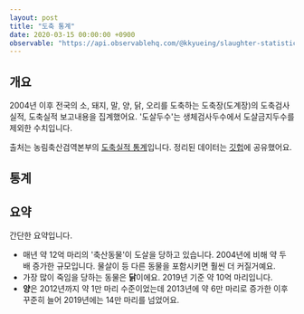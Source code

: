 ```yaml
---
layout: post
title: "도축 통계"
date: 2020-03-15 00:00:00 +0900
observable: "https://api.observablehq.com/@kkyueing/slaughter-statistics.js?v=3"
---
```

## 개요

2004년 이후 전국의 소, 돼지, 말, 양, 닭, 오리를 도축하는 도축장(도계장)의 도축검사실적, 도축실적 보고내용을 집계했어요. '도살두수'는 생체검사두수에서 도살금지두수를 제외한 수치입니다.

출처는 농림축산검역본부의 [도축실적 통계](http://www.qia.go.kr/livestock/clean/listTcsjWebAction.do?clear=1)입니다. 정리된 데이터는 [깃헙](https://github.com/veganstudies/stats/blob/master/slaughter-kr.csv)에 공유했어요.

## 통계

<div id="ob-viewof-filter" class="ob-block"></div>

<div id="ob-chart" class="ob-block"></div>

## 요약

간단한 요약입니다.

* 매년 약 12억 마리의 '축산동물'이 도살을 당하고 있습니다. 2004년에 비해 약 두 배 증가한 규모입니다. 물살이 등 다른 동물을 포함시키면 훨씬 더 커질거예요.
* 가장 많이 죽임을 당하는 동물은 **닭**이에요. 2019년 기준 약 10억 마리입니다.
* **양**은 2012년까지 약 1만 마리 수준이었는데 2013년에 약 6만 마리로 증가한 이후 꾸준히 늘어 2019년에는 14만 마리를 넘었어요.
